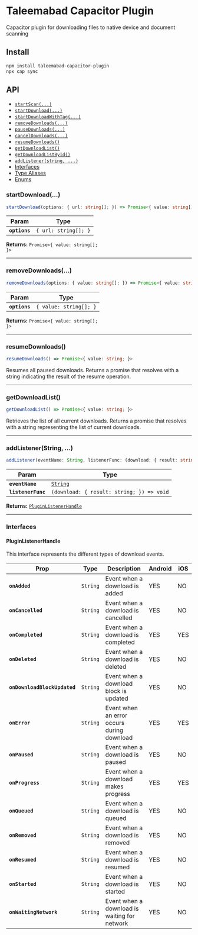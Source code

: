 # Taleemabad Capacitor Plugin
Capacitor plugin for downloading files to native device and document scanning

## Install

```bash
npm install taleemabad-capacitor-plugin
npx cap sync
```

## API

<docgen-index>

* [`startScan(...)`](#startscan)
* [`startDownload(...)`](#startdownload)
* [`startDownloadWithTag(...)`](#startdownloadwithtag)
* [`removeDownloads(...)`](#removedownloads)
* [`pauseDownloads(...)`](#pausedownloads)
* [`cancelDownloads(...)`](#canceldownloads)
* [`resumeDownloads()`](#resumedownloads)
* [`getDownloadList()`](#getdownloadlist)
* [`getDownloadListById()`](#getdownloadlistbyid)
* [`addListener(string, ...)`](#addlistenerstring)
* [Interfaces](#interfaces)
* [Type Aliases](#type-aliases)
* [Enums](#enums)

</docgen-index>

<docgen-api>
<!--Update the source file JSDoc comments and rerun docgen to update the docs below-->

### startDownload(...)

```typescript
startDownload(options: { url: string[]; }) => Promise<{ value: string[]; }>
```

| Param         | Type                            |
| ------------- | ------------------------------- |
| **`options`** | <code>{ url: string[]; }</code> |

**Returns:** <code>Promise&lt;{ value: string[]; }&gt;</code>

---

### removeDownloads(...)

```typescript
removeDownloads(options: { value: string[]; }) => Promise<{ value: string[]; }>
```

| Param         | Type                              |
| ------------- | --------------------------------- |
| **`options`** | <code>{ value: string[]; }</code> |

**Returns:** <code>Promise&lt;{ value: string[]; }&gt;</code>

---

### resumeDownloads()

```typescript
resumeDownloads() => Promise<{ value: string; }>
```

Resumes all paused downloads. Returns a promise that resolves with a string indicating the result of the resume operation.

---

### getDownloadList()

```typescript
getDownloadList() => Promise<{ value: string; }>
```

Retrieves the list of all current downloads. Returns a promise that resolves with a string representing the list of current downloads.

---

### addListener(String, ...)

```typescript
addListener(eventName: String, listenerFunc: (download: { result: string; }) => void) => PluginListenerHandle
```

| Param              | Type                                                    |
| ------------------ | ------------------------------------------------------- |
| **`eventName`**    | <code><a href="#string">String</a></code>               |
| **`listenerFunc`** | <code>(download: { result: string; }) =&gt; void</code> |

**Returns:** <code><a href="#pluginlistenerhandle">PluginListenerHandle</a></code>

---

### Interfaces

#### PluginListenerHandle

This interface represents the different types of download events.

| Prop                         | Type                | Description                                  | Android | iOS |
| ---------------------------- | ------------------- | -------------------------------------------- | ------- | --- |
| **`onAdded`**                | <code>String</code> | Event when a download is added               | YES     | NO  |
| **`onCancelled`**            | <code>String</code> | Event when a download is cancelled           | YES     | NO  |
| **`onCompleted`**            | <code>String</code> | Event when a download is completed           | YES     | YES |
| **`onDeleted`**              | <code>String</code> | Event when a download is deleted             | YES     | NO  |
| **`onDownloadBlockUpdated`** | <code>String</code> | Event when a download block is updated       | YES     | NO  |
| **`onError`**                | <code>String</code> | Event when an error occurs during download   | YES     | YES |
| **`onPaused`**               | <code>String</code> | Event when a download is paused              | YES     | NO  |
| **`onProgress`**             | <code>String</code> | Event when a download makes progress         | YES     | YES |
| **`onQueued`**               | <code>String</code> | Event when a download is queued              | YES     | NO  |
| **`onRemoved`**              | <code>String</code> | Event when a download is removed             | YES     | NO  |
| **`onResumed`**              | <code>String</code> | Event when a download is resumed             | YES     | NO  |
| **`onStarted`**              | <code>String</code> | Event when a download is started             | YES     | NO  |
| **`onWaitingNetwork`**       | <code>String</code> | Event when a download is waiting for network | YES     | NO  |
